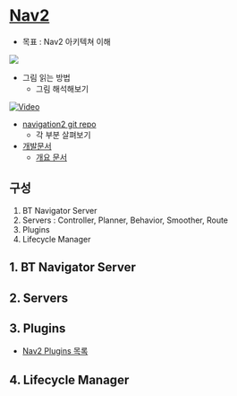 # [Nav2](https://navigation.ros.org/)
* 목표 : Nav2 아키텍쳐 이해

![](https://navigation.ros.org/_images/nav2_architecture.png)

* 그림 읽는 방법
  * 그림 해석해보기

[![Video](http://img.youtube.com/vi/QB7lOKp3ZDQ/0.jpg)](http://www.youtube.com/watch?v=QB7lOKp3ZDQ)


* [navigation2 git repo](https://github.com/ros-planning/navigation2)
  * 각 부분 살펴보기
* [개발문서](https://github.com/ros-planning/navigation2/tree/main/doc)
  * [개요 문서](https://github.com/ros-planning/navigation2/blob/main/doc/design/Navigation_2_Overview.pdf)
## 구성
1. BT Navigator Server
2. Servers : Controller, Planner, Behavior, Smoother, Route
3. Plugins
4. Lifecycle Manager

## 1. BT Navigator Server

## 2. Servers

## 3. Plugins
* [Nav2 Plugins 목록](https://navigation.ros.org/plugins/index.html)

## 4. Lifecycle Manager

